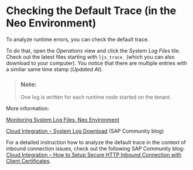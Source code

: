 <!-- loio69a8b9b430dc48209125ce17431635e6 -->

# Checking the Default Trace \(in the Neo Environment\)

To analyze runtime errors, you can check the default trace.



To do that, open the *Operations* view and click the *System Log Files* tile. Check out the latest files starting with `ljs_trace_` \(which you can also download to your computer\). You notice that there are multiple entries with a similar same time stamp \(*Updated At*\).

> ### Note:  
> One log is written for each runtime node started on the tenant.

More information:

[Monitoring System Log Files, Neo Environment](monitoring-system-log-files-neo-environment-aac82bd.md)

[Cloud Integration – System Log Download](https://blogs.sap.com/2018/02/12/cloud-integration-system-log-download/) \(SAP Community blog\)

For a detailed instruction how to analyze the default trace in the context of inbound connection issues, check out the following SAP Community blog: [Cloud Integration – How to Setup Secure HTTP Inbound Connection with Client Certificates](https://blogs.sap.com/2017/06/05/cloud-integration-how-to-setup-secure-http-inbound-connection-with-client-certificates/).


